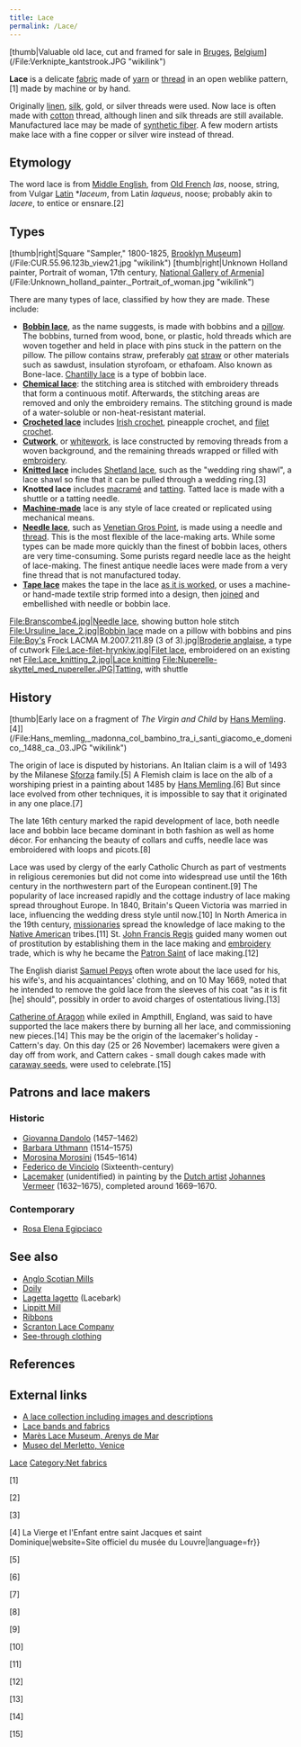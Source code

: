 ```yaml
---
title: Lace
permalink: /Lace/
---
```


[thumb\|Valuable old lace, cut and framed for sale in
[Bruges](Bruges "wikilink"),
[Belgium](/Belgium "wikilink")](/File:Verknipte_kantstrook.JPG "wikilink")

**Lace** is a delicate [fabric](/fabric "wikilink") made of
[yarn](/yarn "wikilink") or [thread](/thread_(yarn) "wikilink") in an
open weblike pattern,[1] made by machine or by hand.

Originally [linen](/linen "wikilink"), [silk](/silk "wikilink"), gold,
or silver threads were used. Now lace is often made with
[cotton](/cotton "wikilink") thread, although linen and silk threads are
still available. Manufactured lace may be made of [synthetic
fiber](/synthetic_fiber "wikilink"). A few modern artists make lace with
a fine copper or silver wire instead of thread.

## Etymology

The word lace is from [Middle English](/Middle_English "wikilink"), from
[Old French](/Old_French "wikilink") *las*, noose, string, from Vulgar
[Latin](/Latin "wikilink") \**laceum*, from Latin *laqueus*, noose;
probably akin to *lacere*, to entice or ensnare.[2]

## Types

[thumb\|right\|Square "Sampler," 1800-1825, [Brooklyn
Museum](Brooklyn_Museum "wikilink")](/File:CUR.55.96.123b_view21.jpg "wikilink")
[thumb\|right\|Unknown Holland painter, Portrait of woman, 17th century,
[National Gallery of
Armenia](National_Gallery_of_Armenia "wikilink")](/File:Unknown_holland_painter._Portrait_of_woman.jpg "wikilink")

There are many types of lace, classified by how they are made. These
include:

-   **[Bobbin lace](/Bobbin_lace "wikilink")**, as the name suggests, is
    made with bobbins and a [pillow](/lace_pillow "wikilink"). The
    bobbins, turned from wood, bone, or plastic, hold threads which are
    woven together and held in place with pins stuck in the pattern on
    the pillow. The pillow contains straw, preferably
    [oat](/oat "wikilink") [straw](/straw "wikilink") or other materials
    such as sawdust, insulation styrofoam, or ethafoam. Also known as
    Bone-lace. [Chantilly lace](/Chantilly_lace "wikilink") is a type of
    bobbin lace.
-   **[Chemical lace](/Chemical_lace "wikilink")**: the stitching area
    is stitched with embroidery threads that form a continuous motif.
    Afterwards, the stitching areas are removed and only the embroidery
    remains. The stitching ground is made of a water-soluble or
    non-heat-resistant material.
-   **[Crocheted lace](/Crocheted_lace "wikilink")** includes [Irish
    crochet](/Irish_crochet "wikilink"), pineapple crochet, and [filet
    crochet](/filet_crochet "wikilink").
-   **[Cutwork](/Cutwork "wikilink")**, or
    [whitework](/whitework "wikilink"), is lace constructed by removing
    threads from a woven background, and the remaining threads wrapped
    or filled with [embroidery](/embroidery "wikilink").
-   **[Knitted lace](/lace_knitting "wikilink")** includes [Shetland
    lace](/Shetland_knitted_lace "wikilink"), such as the "wedding ring
    shawl", a lace shawl so fine that it can be pulled through a wedding
    ring.[3]
-   **Knotted lace** includes [macramé](/macramé "wikilink") and
    [tatting](/tatting "wikilink"). Tatted lace is made with a shuttle
    or a tatting needle.
-   **[Machine-made](/Lace_machine "wikilink")** lace is any style of
    lace created or replicated using mechanical means.
-   **[Needle lace](/Needle_lace "wikilink")**, such as [Venetian Gros
    Point](/Gros_point_de_venise "wikilink"), is made using a needle and
    [thread](/yarn "wikilink"). This is the most flexible of the
    lace-making arts. While some types can be made more quickly than the
    finest of bobbin laces, others are very time-consuming. Some purists
    regard needle lace as the height of lace-making. The finest antique
    needle laces were made from a very fine thread that is not
    manufactured today.
-   **[Tape lace](/Tape_lace "wikilink")** makes the tape in the lace
    [as it is worked](/Bobbin_tape_lace "wikilink"), or uses a machine-
    or hand-made textile strip formed into a design, then
    [joined](/Tape_lace "wikilink") and embellished with needle or
    bobbin lace.

<File:Branscombe4.jpg>\|[Needle lace](/Needle_lace "wikilink"), showing
button hole stitch <File:Ursuline_lace_2.jpg>\|[Bobbin
lace](/Bobbin_lace "wikilink") made on a pillow with bobbins and pins
<File:Boy's> Frock LACMA M.2007.211.89 (3 of 3).jpg\|[Broderie
anglaise](/Broderie_anglaise "wikilink"), a type of cutwork
<File:Lace-filet-hrynkiw.jpg>\|[Filet lace](/Filet_lace "wikilink"),
embroidered on an existing net <File:Lace_knitting_2.jpg>\|[Lace
knitting](/Lace_knitting "wikilink")
<File:Nuperelle-skyttel_med_nupereller.JPG>\|[Tatting](/Tatting "wikilink"),
with shuttle

## History

[thumb\|Early lace on a fragment of *The Virgin and Child* by [Hans
Memling](Hans_Memling "wikilink").[4]](/File:Hans_memling,_madonna_col_bambino_tra_i_santi_giacomo_e_domenico,_1488_ca._03.JPG "wikilink")

The origin of lace is disputed by historians. An Italian claim is a will
of 1493 by the Milanese [Sforza](/House_of_Sforza "wikilink") family.[5]
A Flemish claim is lace on the alb of a worshiping priest in a painting
about 1485 by [Hans Memling](/Hans_Memling "wikilink").[6] But since
lace evolved from other techniques, it is impossible to say that it
originated in any one place.[7]

The late 16th century marked the rapid development of lace, both needle
lace and bobbin lace became dominant in both fashion as well as home
décor. For enhancing the beauty of collars and cuffs, needle lace was
embroidered with loops and picots.[8]

Lace was used by clergy of the early Catholic Church as part of
vestments in religious ceremonies but did not come into widespread use
until the 16th century in the northwestern part of the European
continent.[9] The popularity of lace increased rapidly and the cottage
industry of lace making spread throughout Europe. In 1840, Britain's
Queen Victoria was married in lace, influencing the wedding dress style
until now.[10] In North America in the 19th century,
[missionaries](/missionaries "wikilink") spread the knowledge of lace
making to the [Native
American](/Indigenous_peoples_of_the_Americas "wikilink") tribes.[11]
St. [John Francis Regis](/John_Francis_Regis "wikilink") guided many
women out of prostitution by establishing them in the lace making and
[embroidery](/embroidery "wikilink") trade, which is why he became the
[Patron Saint](/Patron_Saint "wikilink") of lace making.[12]

The English diarist [Samuel Pepys](/Samuel_Pepys "wikilink") often wrote
about the lace used for his, his wife's, and his acquaintances'
clothing, and on 10 May 1669, noted that he intended to remove the gold
lace from the sleeves of his coat "as it is fit \[he\] should", possibly
in order to avoid charges of ostentatious living.[13]

[Catherine of Aragon](/Catherine_of_Aragon "wikilink") while exiled in
Ampthill, England, was said to have supported the lace makers there by
burning all her lace, and commissioning new pieces.[14] This may be the
origin of the lacemaker's holiday - Cattern's day. On this day (25 or 26
November) lacemakers were given a day off from work, and Cattern cakes -
small dough cakes made with [caraway seeds](/Caraway "wikilink"), were
used to celebrate.[15]

## Patrons and lace makers

### Historic

-   [Giovanna Dandolo](/Giovanna_Dandolo "wikilink") (1457–1462)
-   [Barbara Uthmann](/Barbara_Uthmann "wikilink") (1514–1575)
-   [Morosina Morosini](/Morosina_Morosini "wikilink") (1545–1614)
-   [Federico de Vinciolo](/Federico_de_Vinciolo "wikilink")
    (Sixteenth-century)
-   [Lacemaker](/The_Lacemaker_(Vermeer) "wikilink") (unidentified) in
    painting by the [Dutch
    artist](/Dutch_Golden_Age_painting "wikilink") [Johannes
    Vermeer](/Johannes_Vermeer "wikilink") (1632–1675), completed around
    1669–1670.

### Contemporary

-   [Rosa Elena Egipciaco](/Rosa_Elena_Egipciaco "wikilink")

## See also

-   [Anglo Scotian Mills](/Anglo_Scotian_Mills "wikilink")
-   [Doily](/Doily "wikilink")
-   [Lagetta lagetto](/Lagetta_lagetto "wikilink") (Lacebark)
-   [Lippitt Mill](/Lippitt_Mill "wikilink")
-   [Ribbons](/Ribbons "wikilink")
-   [Scranton Lace Company](/Scranton_Lace_Company "wikilink")
-   [See-through clothing](/See-through_clothing "wikilink")

## References

## External links

-   [A lace collection including images and
    descriptions](http://www.laceforstudy.org.uk)
-   [Lace bands and fabrics](http://www.panggio.com/home)
-   [Marès Lace Museum, Arenys de Mar](http://museu.arenysdemar.cat/)
-   [Museo del Merletto, Venice](http://museomerletto.visitmuve.it/)

[Lace](/Category:Lace "wikilink") [Category:Net
fabrics](/Category:Net_fabrics "wikilink")

[1]

[2]

[3]

[4] La Vierge et l'Enfant entre saint Jacques et saint
Dominique\|website=Site officiel du musée du Louvre\|language=fr}}

[5]

[6]

[7]

[8]

[9]

[10]

[11]

[12]

[13]

[14]

[15]